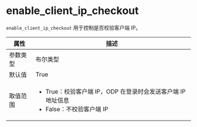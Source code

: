 # enable_client_ip_checkout

`enable_client_ip_checkout` 用于控制是否校验客户端 IP。

|  属性    | 描述     |
|----------|---------|
| 参数类型 |   布尔类型      |
| 默认值   | True     |
| 取值范围 | <ul><li>True：校验客户端 IP，ODP 在登录时会发送客户端 IP 地址信息</li><li>False：不校验客户端 IP</li></ul>  |
